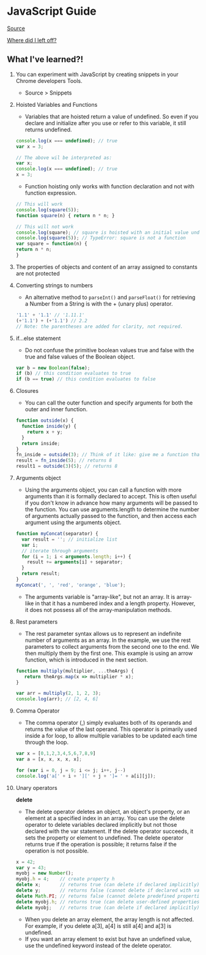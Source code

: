 # JavaScript Guide

[Source](https://developer.mozilla.org/en-US/docs/Web/JavaScript/Guide/Introduction)

[Where did I left off?](https://developer.mozilla.org/en-US/docs/Web/JavaScript/Guide/Numbers_and_dates)

## What I've learned?!

1. You can experiment with JavaScript by creating snippets in your Chrome developers Tools.

   * Source > Snippets

1. Hoisted Variables and Functions

   * Variables that are hoisted return a value of undefined. So even if you declare and initialize after you use or refer to this variable, it still returns undefined. 
   
   ```javascript
   console.log(x === undefined); // true
   var x = 3;
   
   // The above wil be interpreted as:
   var x;
   console.log(x === undefined); // true
   x = 3;
   ```
   *  Function hoisting only works with function declaration and not with function expression.
   ```javascript
   // This will work
   console.log(square(5));
   function square(n) { return n * n; }
   
   // This will not work
   console.log(square); // square is hoisted with an initial value undefined.
   console.log(square(5)); // TypeError: square is not a function
   var square = function(n) { 
   return n * n; 
   }
   ```

1. The properties of objects and content of an array assigned to constants are not protected

1. Converting strings to numbers

   * An alternative method to `parseInt()` and `parseFloat()` for retrieving a Number from a String is with the + (unary plus) operator.
   
   ```javascript
   '1.1' + '1.1' // '1.11.1'
   (+'1.1') + (+'1.1') // 2.2   
   // Note: the parentheses are added for clarity, not required.
   ```
1. if...else statement

   * Do not confuse the primitive boolean values true and false with the true and false values of the Boolean object.

   ```javascript
   var b = new Boolean(false);
   if (b) // this condition evaluates to true
   if (b == true) // this condition evaluates to false
   ```
1. Closures

   * You can call the outer function and specify arguments for both the outer and inner function.
  
   ```javascript
   function outside(x) {
     function inside(y) {
       return x + y;
     }
     return inside;
   }
   fn_inside = outside(3); // Think of it like: give me a function that adds 3 to whatever you give it
   result = fn_inside(5); // returns 8
   result1 = outside(3)(5); // returns 8
   ```
1. Arguments object

   * Using the arguments object, you can call a function with more arguments than it is formally declared to accept. This is often useful if you don't know in advance how many arguments will be passed to the function. You can use arguments.length to determine the number of arguments actually passed to the function, and then access each argument using the arguments object.
   
   ```javascript
   function myConcat(separator) {
     var result = ''; // initialize list
     var i;
     // iterate through arguments
     for (i = 1; i < arguments.length; i++) {
       result += arguments[i] + separator;
     }
     return result;
   }
   myConcat(', ', 'red', 'orange', 'blue');
   ```
   * The arguments variable is "array-like", but not an array. It is array-like in that it has a numbered index and a length property. However, it does not possess all of the array-manipulation methods.
   
1. Rest parameters
   * The rest parameter syntax allows us to represent an indefinite number of arguments as an array. In the example, we use the rest parameters to collect arguments from the second one to the end. We then multiply them by the first one. This example is using an arrow function, which is introduced in the next section.
   
   ```javascript
   function multiply(multiplier, ...theArgs) {
      return theArgs.map(x => multiplier * x);
   }

   var arr = multiply(2, 1, 2, 3);
   console.log(arr); // [2, 4, 6]
   ```
1. Comma Operator

   * The comma operator (,) simply evaluates both of its operands and returns the value of the last operand. This operator is primarily used inside a for loop, to allow multiple variables to be updated each time through the loop.
   
   ```javascript
   var x = [0,1,2,3,4,5,6,7,8,9]
   var a = [x, x, x, x, x];

   for (var i = 0, j = 9; i <= j; i++, j--)
   console.log('a[' + i + '][' + j + ']= ' + a[i][j]);
   ```
   
1. Unary operators

   **delete**
   
   * The delete operator deletes an object, an object's property, or an element at a specified index in an array. You can use the delete operator to delete variables declared implicitly but not those declared with the var statement. If the delete operator succeeds, it sets the property or element to undefined. The delete operator returns true if the operation is possible; it returns false if the operation is not possible.
   
   ```javascript
   x = 42;
   var y = 43;
   myobj = new Number();
   myobj.h = 4;    // create property h
   delete x;       // returns true (can delete if declared implicitly)
   delete y;       // returns false (cannot delete if declared with var)
   delete Math.PI; // returns false (cannot delete predefined properties)
   delete myobj.h; // returns true (can delete user-defined properties)
   delete myobj;   // returns true (can delete if declared implicitly)
   ```
   * When you delete an array element, the array length is not affected. For example, if you delete a[3], a[4] is still a[4] and a[3] is undefined.
   * If you want an array element to exist but have an undefined value, use the undefined keyword instead of the delete operator.
